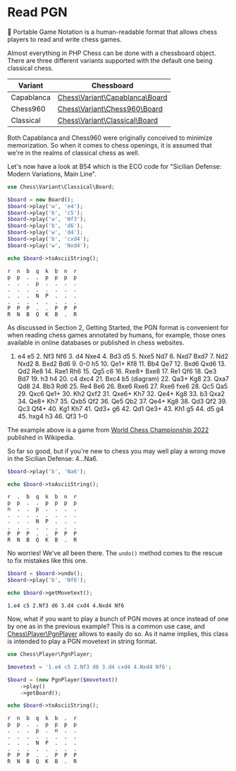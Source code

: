# Read PGN

📌 Portable Game Notation is a human-readable format that allows chess players to read and write chess games.

Almost everything in PHP Chess can be done with a chessboard object. There are three different variants supported with the default one being classical chess.

| Variant | Chessboard |
| ------- | ---------- |
| Capablanca | [Chess\Variant\Capablanca\Board](https://github.com/chesslablab/php-chess/blob/master/tests/unit/Variant/Capablanca/BoardTest.php) |
| Chess960 | [Chess\Variant\Chess960\Board](https://github.com/chesslablab/php-chess/blob/master/tests/unit/Variant/Chess960/BoardTest.php) |
| Classical | [Chess\Variant\Classical\Board](https://github.com/chesslablab/php-chess/blob/master/tests/unit/Variant/Classical/BoardTest.php) |

Both Capablanca and Chess960 were originally conceived to minimize memorization. So when it comes to chess openings, it is assumed that we're in the realms of classical chess as well.

Let's now have a look at B54 which is the ECO code for "Sicilian Defense: Modern Variations, Main Line".

```php
use Chess\Variant\Classical\Board;

$board = new Board();
$board->play('w', 'e4');
$board->play('b', 'c5');
$board->play('w', 'Nf3');
$board->play('b', 'd6');
$board->play('w', 'd4');
$board->play('b', 'cxd4');
$board->play('w', 'Nxd4');

echo $board->toAsciiString();
```

```text
r  n  b  q  k  b  n  r
p  p  .  .  p  p  p  p
.  .  .  p  .  .  .  .
.  .  .  .  .  .  .  .
.  .  .  N  P  .  .  .
.  .  .  .  .  .  .  .
P  P  P  .  .  P  P  P
R  N  B  Q  K  B  .  R
```

As discussed in Section 2, Getting Started, the PGN format is convenient for when reading chess games annotated by humans, for example, those ones available in online databases or published in chess websites.

1. e4 e5 2. Nf3 Nf6 3. d4 Nxe4 4. Bd3 d5 5. Nxe5 Nd7 6. Nxd7 Bxd7 7. Nd2 Nxd2 8. Bxd2 Bd6 9. 0-0 h5 10. Qe1+ Kf8 11. Bb4 Qe7 12. Bxd6 Qxd6 13. Qd2 Re8 14. Rae1 Rh6 15. Qg5 c6 16. Rxe8+ Bxe8 17. Re1 Qf6 18. Qe3 Bd7 19. h3 h4 20. c4 dxc4 21. Bxc4 b5 (diagram) 22. Qa3+ Kg8 23. Qxa7 Qd8 24. Bb3 Rd6 25. Re4 Be6 26. Bxe6 Rxe6 27. Rxe6 fxe6 28. Qc5 Qa5 29. Qxc6 Qe1+ 30. Kh2 Qxf2 31. Qxe6+ Kh7 32. Qe4+ Kg8 33. b3 Qxa2 34. Qe8+ Kh7 35. Qxb5 Qf2 36. Qe5 Qb2 37. Qe4+ Kg8 38. Qd3 Qf2 39. Qc3 Qf4+ 40. Kg1 Kh7 41. Qd3+ g6 42. Qd1 Qe3+ 43. Kh1 g5 44. d5 g4 45. hxg4 h3 46. Qf3 1–0

The example above is a game from [World Chess Championship 2022](https://en.wikipedia.org/wiki/World_Chess_Championship_2021) published in Wikipedia.

So far so good, but if you're new to chess you may well play a wrong move in the Sicilian Defense: 4...Na6.

```php
$board->play('b', 'Na6');

echo $board->toAsciiString();
```

```text
r  .  b  q  k  b  n  r
p  p  .  .  p  p  p  p
n  .  .  p  .  .  .  .
.  .  .  .  .  .  .  .
.  .  .  N  P  .  .  .
.  .  .  .  .  .  .  .
P  P  P  .  .  P  P  P
R  N  B  Q  K  B  .  R
```

No worries! We've all been there. The `undo()` method comes to the rescue to fix mistakes like this one.

```php
$board = $board->undo();
$board->play('b', 'Nf6');

echo $board->getMovetext();
```

```text
1.e4 c5 2.Nf3 d6 3.d4 cxd4 4.Nxd4 Nf6
```

Now, what if you want to play a bunch of PGN moves at once instead of one by one as in the previous example? This is a common use case, and [Chess\Player\PgnPlayer](https://github.com/chesslablab/php-chess/blob/master/tests/unit/Player/PgnPlayerTest.php) allows to easily do so. As it name implies, this class is intended to play a PGN movetext in string format.

```php
use Chess\Player\PgnPlayer;

$movetext = '1.e4 c5 2.Nf3 d6 3.d4 cxd4 4.Nxd4 Nf6';

$board = (new PgnPlayer($movetext))
    ->play()
    ->getBoard();

echo $board->toAsciiString();
```

```text
r  n  b  q  k  b  .  r
p  p  .  .  p  p  p  p
.  .  .  p  .  n  .  .
.  .  .  .  .  .  .  .
.  .  .  N  P  .  .  .
.  .  .  .  .  .  .  .
P  P  P  .  .  P  P  P
R  N  B  Q  K  B  .  R
```
